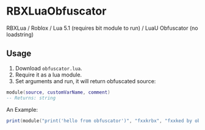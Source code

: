 # RBXLuaObfuscator
RBXLua / Roblox / Lua 5.1 (requires bit module to run) / LuaU Obfuscator (no loadstring)
## Usage
1. Download `obfuscator.lua`.
2. Require it as a lua module.
3. Set arguments and run, it will return obfuscated source:
```lua
module(source, customVarName, comment)
-- Returns: string
```
An Example:
```lua
print(module("print('hello from obfuscator')", "fxxkrbx", "fxxked by obfuscator"))
```

